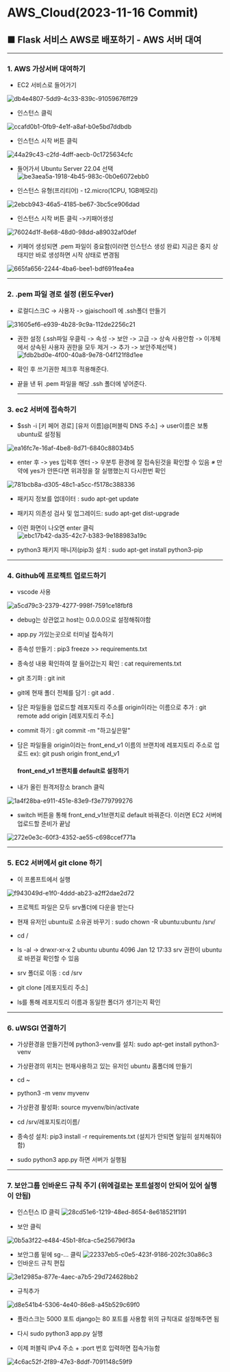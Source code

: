 # AWS_Cloud(2023-11-16 Commit)
## ■ Flask 서비스 AWS로 배포하기 - AWS 서버 대여

---

### 1. AWS 가상서버 대여하기

- EC2 서비스로 들어가기 
  
  

 ![db4e4807-5dd9-4c33-839c-91059676ff29](https://github.com/Technician-for-AI-Speech-Service/AI_Modeling/assets/112459716/f9c105b2-ff3e-48a5-8770-c15a1ab72a29)




- 인스턴스 클릭
  
  

![ccafd0b1-0fb9-4e1f-a8af-b0e5bd7ddbdb](https://github.com/Technician-for-AI-Speech-Service/AI_Modeling/assets/112459716/b86413a4-926b-4119-b23e-6c472a87167a)



- 인스턴스 시작 버튼 클릭 
  
  

![44a29c43-c2fd-4dff-aecb-0c1725634cfc](https://github.com/Technician-for-AI-Speech-Service/AI_Modeling/assets/112459716/f4cc68d9-eb45-494f-bb25-268debfd3d4f)

- 들어가서 Ubuntu Server 22.04 선택
![be3aea5a-1918-4b45-983c-0b0e6072ebb0](https://github.com/Technician-for-AI-Speech-Service/AI_Modeling/assets/112459716/d8b851e4-4b94-42ad-bcfe-b6ef0d29ecf5)
  
  

- 인스턴스 유형(프리티어) - t2.micro(1CPU, 1GB메모리)
  
  

![2ebcb943-46a5-4185-be67-3bc5ce906dad](https://github.com/Technician-for-AI-Speech-Service/AI_Modeling/assets/112459716/7288860b-6ca5-4d72-b191-e38e21c2df4f)



- 인스턴스 시작 버튼 클릭 ->키패어생성
  
  

![76024d1f-8e68-48d0-98dd-a89032af0def](https://github.com/Technician-for-AI-Speech-Service/AI_Modeling/assets/112459716/d048ea48-ea9b-4785-a2cd-bf944957f3e0)




- 키페어 생성되면 .pem 파일이 중요함(이러면 인스턴스 생성 완료) 지금은 중지 상태지만 바로 생성하면 시작 상태로 변경됨
  
  

![665fa656-2244-4ba6-bee1-bdf691fea4ea](https://github.com/Technician-for-AI-Speech-Service/AI_Modeling/assets/112459716/44fa9a28-50a6-4f64-b9ef-b0c10479a2f1)

---

### 2. .pem 파일 경로 설정 (윈도우ver)

- 로컬디스크C -> 사용자 -> gjaischool1 에 .ssh폴더 만들기

![31605ef6-e939-4b28-9c9a-112de2256c21](https://github.com/Technician-for-AI-Speech-Service/AI_Modeling/assets/112459716/561dee92-3037-45db-ae19-f4359e5adbe6)



- 권한 설정 (.ssh파일 우클릭 -> 속성 -> 보안 -> 고급 -> 상속 사용안함 -> 이개체에서 상속된 사용자 권한을 모두 제거 -> 추가 -> 보안주체선택 )
![fdb2bd0e-4f00-40a8-9e78-04f121f8d1ee](https://github.com/Technician-for-AI-Speech-Service/AI_Modeling/assets/112459716/416f3239-ec0f-4875-8a99-6c0b009e4568)

- 확인 후 쓰기권한 체크후 적용해준다.

- 끝을 낸 뒤 .pem 파일을 해당 .ssh 폴더에 넣어준다.
  
  --- 

### 3. ec2 서버에 접속하기

- $ssh -i [키 페어 경로] [유저 이름]@[퍼블릭 DNS 주소]  -> user이름은 보통 ubuntu로 설정됨 

![ea16fc7e-16af-4be8-8d71-6840c88034b5](https://github.com/Technician-for-AI-Speech-Service/AI_Modeling/assets/112459716/06147ddd-0e0b-4c70-a70a-4486f2ec5b0b)



- enter 후 -> yes 입력후 엔터 -> 우분투 환경에 잘 접속된것을 확인할 수 있음 *※* 만약에 yes가 안뜬다면  위과정을 잘 실행했는지 다시한번 확인
  
  

![781bcb8a-d305-48c1-a5cc-f5178c388336](https://github.com/Technician-for-AI-Speech-Service/AI_Modeling/assets/112459716/0655231a-73af-4aa7-b333-7070488a56da)

- 패키지 정보를 업데이터 : sudo apt-get update

- 패키지 의존성 검사 및 업그레이드: sudo apt-get dist-upgrade

- 이런 화면이 나오면 enter 클릭
![ebc17b42-da35-42c7-b383-9e188983a19c](https://github.com/Technician-for-AI-Speech-Service/AI_Modeling/assets/112459716/e71db781-9ca3-49aa-900a-b39e7c90ad14)

- python3 패키지 매니저(pip3) 설치 : sudo apt-get install python3-pip

---

### 4. Github에 프로젝트 업로드하기

- vscode 사용 
  
![a5cd79c3-2379-4277-998f-7591ce18fbf8](https://github.com/Technician-for-AI-Speech-Service/AI_Modeling/assets/112459716/1501f5df-56ca-446e-857f-1097e00f8419)


- debug는 상관없고 host는 0.0.0.0으로 설정해줘야함 

- app.py 가있는곳으로 터미널 접속하기 

- 종속성 만들기 : pip3 freeze >> requirements.txt

- 종속성 내용 확인하여 잘 들어갔는지 확인 : cat requirements.txt

- git 초기화 : git init 

- git에 현재 폴더 전체를 담기 : git add .

- 담은 파일들을 업로드할 레포지토리 주소를 origin이라는 이름으로 추가 : git remote add origin [레포지토리 주소]

- commit 하기 : git commit -m "하고싶은말"

- 담은 파일들을 origin이라는  front_end_v1 이름의 브랜치에 레포지토리 주소로 업로드 ex):  git push origin front_end_v1
  
  #### front_end_v1 브랜치를 default로 설정하기

- 내가 올린 원격저장소 branch 클릭

![1a4f28ba-e911-451e-83e9-f3e779799276](https://github.com/Technician-for-AI-Speech-Service/AI_Modeling/assets/112459716/e6b5b597-9435-4bf4-87cf-74c098838a20)

- switch 버튼을 통해 front_end_v1브랜치로 default 바꿔준다. 이러면 EC2 서버에 업로드할 준비가 끝남
  
  

![272e0e3c-60f3-4352-ae55-c698ccef771a](https://github.com/Technician-for-AI-Speech-Service/AI_Modeling/assets/112459716/a2c78855-cdac-4dfc-b34e-52cc5ae0c952)

---

### 5. EC2 서버에서 git clone 하기

- 이 프롬프트에서 실행

![f943049d-e1f0-4ddd-ab23-a2ff2dae2d72](https://github.com/Technician-for-AI-Speech-Service/AI_Modeling/assets/112459716/1706d4cf-7ebc-4b30-aee5-e5a4075cb944)


- 프로젝트 파일은 모두 srv폴더에 다운을 받는다 

- 현재 유저인 ubuntu로 소유권 바꾸기 : sudo chown -R ubuntu:ubuntu /srv/

- cd /

- ls -al -> drwxr-xr-x 2 ubuntu ubuntu 4096 Jan 12 17:33 srv 권한이 ubuntu로 바뀐걸 확인할 수 있음

- srv 폴더로 이동 : cd /srv

- git clone [레포지토리 주소]

- ls를 통해 레포지토리 이름과 동일한 폴더가 생기는지 확인 

---

### 6. uWSGI 연결하기

- 가상환경을 만들기전에 python3-venv를 설치: sudo apt-get install python3-venv

- 가상환경의 위치는 현재사용하고 있는 유저인 ubuntu 홈폴더에 만들기

- cd ~

- python3 -m venv myvenv

- 가상환경 활성화: source myvenv/bin/activate

- cd /srv/레포지토리이름/

- 종속성 설치: pip3 install -r requirements.txt (설치가 안되면 일일히 설치해줘야함)

- sudo python3 app.py 하면 서버가 실행됨 

---

### 7. 보안그룹 인바운드 규칙 주기 (위에걸로는 포트설정이 안되어 있어 실행이 안됨)

- 인스턴스 ID 클릭
![28cd51e6-1219-48ed-8654-8e618521f191](https://github.com/Technician-for-AI-Speech-Service/AI_Modeling/assets/112459716/251147a9-ae94-4924-8a40-f33a6495b70b)


- 보안 클릭

![0b5a3f22-e484-45b1-8fca-c5e256796f3a](https://github.com/Technician-for-AI-Speech-Service/AI_Modeling/assets/112459716/187b0ab2-564f-408b-a59a-d7ba15c231ab)


- 보안그룹 밑에 sg-... 클릭
![22337eb5-c0e5-423f-9186-202fc30a86c3](https://github.com/Technician-for-AI-Speech-Service/AI_Modeling/assets/112459716/4597310f-3815-43f7-a4e4-47ab51bcafd5)
- 인바운드 규칙 편집 

![3e12985a-877e-4aec-a7b5-29d724628bb2](https://github.com/Technician-for-AI-Speech-Service/AI_Modeling/assets/112459716/e1bcb842-94f5-4257-8666-2c9236d9823a)


- 규칙추가

![d8e541b4-5306-4e40-86e8-a45b529c69f0](https://github.com/Technician-for-AI-Speech-Service/AI_Modeling/assets/112459716/c81bcae8-d117-4d2e-80ad-701beb60dbc3)

- 플라스크는 5000 포트 django는 80 포트를 사용함 위의 규칙대로 설정해주면 됨

- 다시 sudo python3 app.py 실행 

- 이제 퍼블릭 IPv4 주소 + :port 번호 입력하면 접속가능함 

![4c6ac52f-2f89-47e3-8ddf-7091148c59f9](https://github.com/Technician-for-AI-Speech-Service/AI_Modeling/assets/112459716/ac36689d-ab79-40b3-9724-b9ab4f5fc55c)
